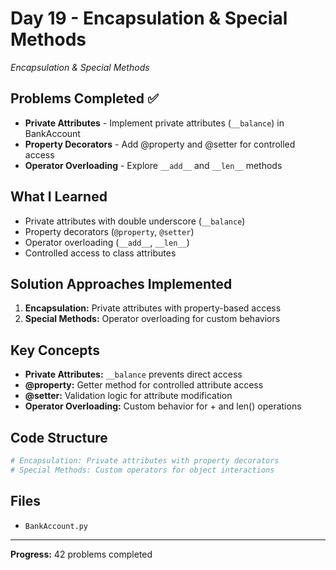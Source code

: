# Day 19 - Encapsulation & Special Methods

*Encapsulation & Special Methods*

## Problems Completed ✅
- **Private Attributes** - Implement private attributes (`__balance`) in BankAccount
- **Property Decorators** - Add @property and @setter for controlled access
- **Operator Overloading** - Explore `__add__` and `__len__` methods

## What I Learned
- Private attributes with double underscore (`__balance`)
- Property decorators (`@property`, `@setter`)
- Operator overloading (`__add__`, `__len__`)
- Controlled access to class attributes

## Solution Approaches Implemented
1. **Encapsulation:** Private attributes with property-based access
2. **Special Methods:** Operator overloading for custom behaviors

## Key Concepts
- **Private Attributes:** `__balance` prevents direct access
- **@property:** Getter method for controlled attribute access
- **@setter:** Validation logic for attribute modification
- **Operator Overloading:** Custom behavior for + and len() operations

## Code Structure
```python
# Encapsulation: Private attributes with property decorators
# Special Methods: Custom operators for object interactions
```

## Files
- `BankAccount.py`

---
**Progress:** 42 problems completed